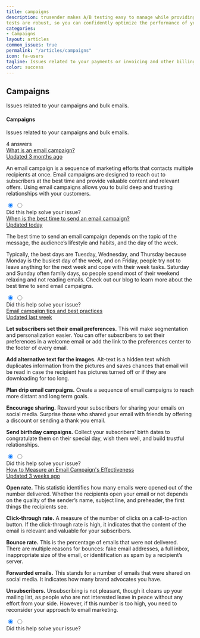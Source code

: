 ```yaml
---
title: campaigns
description: trusender makes A/B testing easy to manage while providing the level of accuracy required to ensure your
tests are robust, so you can confidently optimize the performance of your campaigns.
categories:
- Campaigns
layout: articles
common_issues: true
permalink: "/articles/campaigns"
icon: fa-users
tagline: Issues related to your payments or invoicing and other billing issues.
color: success
---
```




<div class="article campaigns">
    <div class="row mb-6 mb-md-8">
        <div class="col-auto">
            <div class="icon-circle bg-success text-white">
                <i class="fas fa-users" aria-hidden="true"></i>
            </div>
        </div>
        <div class="col ml-n4">
            <h2 class="font-weight-bold mb-0">
                Campaigns
            </h2>
            <p class="font-size-lg text-gray-700 mb-0">
                Issues related to your campaigns and bulk emails.
            </p>
        </div>
    </div>
    <div class="card shadow-light-lg accordion border-0" id="helpAccordionTwo">
        <div class="list-group">
            <div class="list-group-item">
                <div class="d-flex align-items-center">
                    <div class="mr-auto">
                        <h4 class="font-weight-bold mb-0">
                            Campaigns
                        </h4>
                        <p class="font-size-sm text-muted mb-0">
                            Issues related to your campaigns and bulk emails.
                        </p>
                    </div>
                    <span class="badge badge-pill badge-success-soft ml-4">
                        <span class="h6 text-uppercase">
                            4 answers
                        </span>
                    </span>
                </div>
            </div>
            <div class="list-group-item">
                <a class="d-flex align-items-center text-reset text-decoration-none collapsed" data-toggle="collapse"
                    href="#helpFive" role="button" aria-expanded="false" aria-controls="helpFive">
                    <span class="mr-4">
                        What is an email campaign?
                    </span>
                    <div class="text-muted ml-auto">
                        <span class="font-size-sm mr-4 d-none d-md-inline">
                            Updated 3 months ago
                        </span>
                        <span class="collapse-chevron text-muted">
                            <i class="fas fa-chevron-down"></i>
                        </span>
                    </div>
                </a>
                <div class="collapse" id="helpFive" data-parent="#helpAccordionTwo" style="">
                    <div class="py-5">
                        <p class="text-gray-700">
                            An email campaign is a sequence of marketing efforts that contacts multiple recipients at
                            once. Email campaigns are designed to reach out to subscribers at the best time and provide
                            valuable content and relevant offers. Using email campaigns allows you to build deep and
                            trusting relationships with your customers.
                        </p>
                        <div class="d-flex align-items-center">
                            <div class="btn-group btn-group-toggle mr-4" data-toggle="buttons">
                                <label class="btn btn-sm btn-white active">
                                    <input type="radio" name="helpFiveVote" id="helpFiveDown" checked=""> <i
                                        class="far fa-thumbs-down"></i>
                                </label>
                                <label class="btn btn-sm btn-white">
                                    <input type="radio" name="helpFiveVote" id="helpFiveUp"> <i
                                        class="far fa-thumbs-up"></i>
                                </label>
                            </div>
                            <span class="font-size-sm text-muted">
                                Did this help solve your issue?
                            </span>
                        </div>
                    </div>
                </div>
            </div>
            <div class="list-group-item">
                <a class="d-flex align-items-center text-reset text-decoration-none" data-toggle="collapse"
                    href="#helpSix" role="button" aria-expanded="false" aria-controls="helpSix">
                    <span class="mr-4">
                        When is the best time to send an email campaign?
                    </span>
                    <div class="text-muted ml-auto">
                        <span class="font-size-sm mr-4 d-none d-md-inline">
                            Updated today
                        </span>
                        <span class="collapse-chevron text-muted">
                            <i class="fas fa-chevron-down"></i>
                        </span>
                    </div>
                </a>
                <div class="collapse" id="helpSix" data-parent="#helpAccordionTwo">
                    <div class="py-5">
                        <p class="text-gray-700">
                            The best time to send an email campaign depends on the topic of the message, the audience’s
                            lifestyle and habits, and the day of the week.
                        </p>
                        <p class="text-gray-700">Typically, the best days are Tuesday, Wednesday, and Thursday because Monday is the busiest
                            day of the week, and on Friday, people try not to leave anything for the next week and cope
                            with their week tasks. Saturday and Sunday often family days, so people spend most of their
                            weekend relaxing and not reading emails. Check out our blog to learn more about the best
                            time to send email campaigns.</p>
                        <div class="d-flex align-items-center">
                            <div class="btn-group btn-group-toggle mr-4" data-toggle="buttons">
                                <label class="btn btn-sm btn-white active">
                                    <input type="radio" name="helpSixVote" id="helpSixDown" checked=""> <i
                                        class="far fa-thumbs-down"></i>
                                </label>
                                <label class="btn btn-sm btn-white">
                                    <input type="radio" name="helpSixVote" id="helpSixUp"> <i
                                        class="far fa-thumbs-up"></i>
                                </label>
                            </div>
                            <span class="font-size-sm text-muted">
                                Did this help solve your issue?
                            </span>
                        </div>
                    </div>
                </div>
            </div>
            <div class="list-group-item">
                <a class="d-flex align-items-center text-reset text-decoration-none" data-toggle="collapse"
                    href="#helpSeven" role="button" aria-expanded="false" aria-controls="helpSeven">
                    <span class="mr-4">
                        Email campaign tips and best practices
                    </span>
                    <div class="text-muted ml-auto">
                        <span class="font-size-sm mr-4 d-none d-md-inline">
                            Updated last week
                        </span>
                        <span class="collapse-chevron text-muted">
                            <i class="fas fa-chevron-down"></i>
                        </span>
                    </div>
                </a>
                <div class="collapse" id="helpSeven" data-parent="#helpAccordionTwo">
                    <div class="py-5">
                        <p class="text-gray-700">
                            <b>Let subscribers set their email preferences.</b> This will make segmentation and
                            personalization easier. You can offer subscribers to set their preferences in a welcome
                            email or add the link to the preferences center to the footer of every email. </p>
                        <p class="text-gray-700"> <b>Add alternative text for the images.</b> Alt-text is a hidden text which duplicates
                            information from the pictures and saves chances that email will be read in case the
                            recipient has pictures turned off or if they are downloading for too long.</p>
                        <p class="text-gray-700"> <b>Plan drip email campaigns.</b> Create a sequence of email campaigns to reach more distant
                            and long term goals.</p>
                        <p class="text-gray-700"><b>Encourage sharing.</b> Reward your subscribers for sharing your emails on social media.
                            Surprise those who shared your email with friends by offering a discount or sending a thank
                            you email.</p>
                        <p class="text-gray-700"><b>Send birthday campaigns.</b> Collect your subscribers’ birth dates to congratulate them on
                            their special day, wish them well, and build trustful relationships.</p>
                        <div class="d-flex align-items-center">
                            <div class="btn-group btn-group-toggle mr-4" data-toggle="buttons">
                                <label class="btn btn-sm btn-white active">
                                    <input type="radio" name="helpSevenVote" id="helpSevenDown" checked=""> <i
                                        class="far fa-thumbs-down"></i>
                                </label>
                                <label class="btn btn-sm btn-white">
                                    <input type="radio" name="helpSevenVote" id="helpSevenUp"> <i
                                        class="far fa-thumbs-up"></i>
                                </label>
                            </div>
                            <span class="font-size-sm text-muted">
                                Did this help solve your issue?
                            </span>
                        </div>
                    </div>
                </div>
            </div>
            <div class="list-group-item">
                <a class="d-flex align-items-center text-reset text-decoration-none" data-toggle="collapse"
                    href="#helpEight" role="button" aria-expanded="false" aria-controls="helpEight">
                    <span class="mr-4">
                        How to Measure an Email Campaign's Effectiveness
                    </span>
                    <div class="text-muted ml-auto">
                        <span class="font-size-sm mr-4 d-none d-md-inline">
                            Updated 3 weeks ago
                        </span>
                        <span class="collapse-chevron text-muted">
                            <i class="fas fa-chevron-down"></i>
                        </span>
                    </div>
                </a>
                <div class="collapse" id="helpEight" data-parent="#helpAccordionTwo">
                    <div class="py-5">
                        <p class="text-gray-700">
                            <b>Open rate.</b> This statistic identifies how many emails were opened out of the number delivered. Whether the recipients open your email or not depends on the quality of the sender’s name, subject line, and preheader, the first things the recipients see. </p>
                        <p class="text-gray-700"> <b>Click-through rate.</b> A measure of the number of clicks on a call-to-action button. If the click-through rate is high, it indicates that the content of the email is relevant and valuable for your subscribers.</p>
                        <p class="text-gray-700"> <b>Bounce rate.</b> This is the percentage of emails that were not delivered. There are multiple reasons for bounces: fake email addresses, a full inbox, inappropriate size of the email, or identification as spam by a recipient’s server.</p>
                        <p class="text-gray-700"><b>Forwarded emails.</b> This stands for a number of emails that were shared on social media. It indicates how many brand advocates you have.</p>
                        <p class="text-gray-700"><b>Unsubscribers.</b> Unsubscribing is not pleasant, though it cleans up your mailing list, as people who are not interested leave in peace without any effort from your side. However, if this number is too high, you need to reconsider your approach to email marketing.</p>
                        <div class="d-flex align-items-center">
                            <div class="btn-group btn-group-toggle mr-4" data-toggle="buttons">
                                <label class="btn btn-sm btn-white active">
                                    <input type="radio" name="helpEightVote" id="helpEightDown" checked=""> <i
                                        class="far fa-thumbs-down"></i>
                                </label>
                                <label class="btn btn-sm btn-white">
                                    <input type="radio" name="helpEightVote" id="helpEightUp"> <i
                                        class="far fa-thumbs-up"></i>
                                </label>
                            </div>
                            <span class="font-size-sm text-muted">
                                Did this help solve your issue?
                            </span>
                        </div>
                    </div>
                </div>
            </div>
        </div>
    </div>
</div>